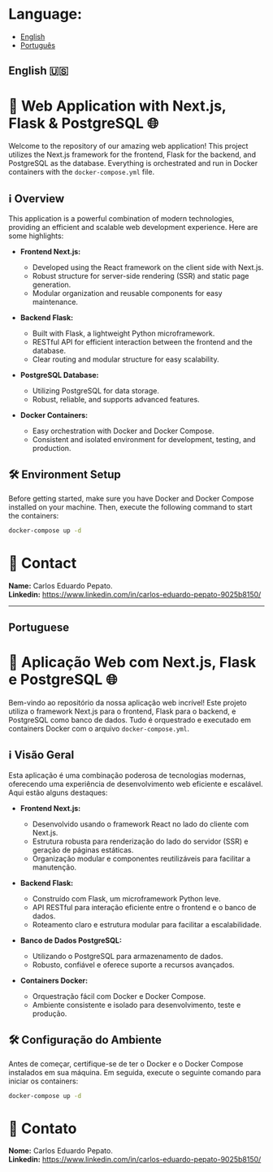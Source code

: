 # Language: 
- [English](#english)
- [Português](#portuguese)

## English :us:

# 🚀 Web Application with Next.js, Flask & PostgreSQL 🌐

Welcome to the repository of our amazing web application! This project utilizes the Next.js framework for the frontend, Flask for the backend, and PostgreSQL as the database. Everything is orchestrated and run in Docker containers with the `docker-compose.yml` file.

## ℹ️ Overview

This application is a powerful combination of modern technologies, providing an efficient and scalable web development experience. Here are some highlights:

- **Frontend Next.js:**
  - Developed using the React framework on the client side with Next.js.
  - Robust structure for server-side rendering (SSR) and static page generation.
  - Modular organization and reusable components for easy maintenance.

- **Backend Flask:**
  - Built with Flask, a lightweight Python microframework.
  - RESTful API for efficient interaction between the frontend and the database.
  - Clear routing and modular structure for easy scalability.

- **PostgreSQL Database:**
  - Utilizing PostgreSQL for data storage.
  - Robust, reliable, and supports advanced features.

- **Docker Containers:**
  - Easy orchestration with Docker and Docker Compose.
  - Consistent and isolated environment for development, testing, and production.

## 🛠️ Environment Setup

Before getting started, make sure you have Docker and Docker Compose installed on your machine. Then, execute the following command to start the containers:

```bash
docker-compose up -d
```
# 📝 Contact
**Name:** Carlos Eduardo Pepato.  
**Linkedin:** https://www.linkedin.com/in/carlos-eduardo-pepato-9025b8150/

---

## Portuguese

# 🚀 Aplicação Web com Next.js, Flask e PostgreSQL 🌐

Bem-vindo ao repositório da nossa aplicação web incrível! Este projeto utiliza o framework Next.js para o frontend, Flask para o backend, e PostgreSQL como banco de dados. Tudo é orquestrado e executado em containers Docker com o arquivo `docker-compose.yml`.

## ℹ️ Visão Geral

Esta aplicação é uma combinação poderosa de tecnologias modernas, oferecendo uma experiência de desenvolvimento web eficiente e escalável. Aqui estão alguns destaques:

- **Frontend Next.js:**
  - Desenvolvido usando o framework React no lado do cliente com Next.js.
  - Estrutura robusta para renderização do lado do servidor (SSR) e geração de páginas estáticas.
  - Organização modular e componentes reutilizáveis para facilitar a manutenção.

- **Backend Flask:**
  - Construído com Flask, um microframework Python leve.
  - API RESTful para interação eficiente entre o frontend e o banco de dados.
  - Roteamento claro e estrutura modular para facilitar a escalabilidade.

- **Banco de Dados PostgreSQL:**
  - Utilizando o PostgreSQL para armazenamento de dados.
  - Robusto, confiável e oferece suporte a recursos avançados.

- **Containers Docker:**
  - Orquestração fácil com Docker e Docker Compose.
  - Ambiente consistente e isolado para desenvolvimento, teste e produção.

## 🛠️ Configuração do Ambiente

Antes de começar, certifique-se de ter o Docker e o Docker Compose instalados em sua máquina. Em seguida, execute o seguinte comando para iniciar os containers:

```bash
docker-compose up -d
```
# 📝 Contato
**Nome:** Carlos Eduardo Pepato.  
**Linkedin:** https://www.linkedin.com/in/carlos-eduardo-pepato-9025b8150/
